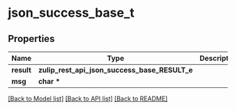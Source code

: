 # json_success_base_t

## Properties
Name | Type | Description | Notes
------------ | ------------- | ------------- | -------------
**result** | **zulip_rest_api_json_success_base_RESULT_e** |  | 
**msg** | **char \*** |  | 

[[Back to Model list]](../README.md#documentation-for-models) [[Back to API list]](../README.md#documentation-for-api-endpoints) [[Back to README]](../README.md)


